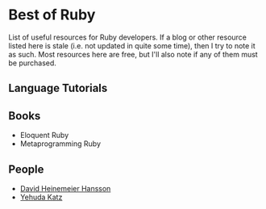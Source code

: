 # Best of Ruby
List of useful resources for Ruby developers. If a blog or other resource listed here is stale (i.e. not updated in quite some time), then I try to note it as such. Most resources here are free, but I'll also note if any of them must be purchased.

## Language Tutorials


## Books
* Eloquent Ruby
* Metaprogramming Ruby

## People
* [David Heinemeier Hansson](http://37signals.com/svn/writers/dhh)
* [Yehuda Katz](http://yehudakatz.com/)
